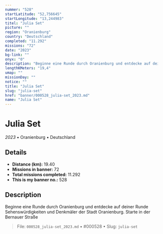 ```yaml
---
nummer: "528"
startLatitude: "52,756645"
startLongitude: "13,244983"
titel: "Julia Set"
picture: ""
region: "Oranienburg"
country: "Deutschland"
completed: "11.292"
missions: "72"
date: "2023"
bg-link: ""
onyx: "0"
description: "Beginne eine Runde durch Oranienburg und entdecke auf deiner Runde Sehenswürdigkeiten und Denkmäler der Stadt Oranienburg. Starte in der Bernauer Straße"
lengthKMeters: "19,4"
umap: ""
missionDay: ""
notice: ""
title: "Julia Set"
slug: "julia-set"
href: "banner/000528_julia-set_2023.md"
name: "Julia Set"
---
```

# Julia Set

*2023* • Oranienburg • Deutschland





## Details
- **Distance (km):** 19.40
- **Missions in banner:** 72
- **Total missions completed:** 11.292
- **This is my banner no.:** 528



## Description
Beginne eine Runde durch Oranienburg und entdecke auf deiner Runde Sehenswürdigkeiten und Denkmäler der Stadt Oranienburg. Starte in der Bernauer Straße




> File: `000528_julia-set_2023.md` • #000528 • Slug: `julia-set`
